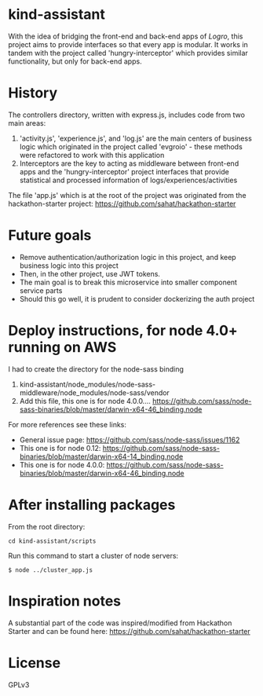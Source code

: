 # kind-assistant
With the idea of bridging the front-end and back-end apps of _Logro_, this project aims to provide interfaces so that every app is modular. It works in tandem with the project called 'hungry-interceptor' which provides similar functionality, but only for back-end apps.

# History
The controllers directory, written with express.js, includes code from two main areas:
1. 'activity.js', 'experience.js', and 'log.js' are the main centers of business logic which originated in the project called 'evgroio' - these methods were refactored to work with this application
2. Interceptors are the key to acting as middleware between front-end apps and the 'hungry-interceptor' project interfaces that provide statistical and processed information of logs/experiences/activities

The file 'app.js' which is at the root of the project was originated from the hackathon-starter project: https://github.com/sahat/hackathon-starter

# Future goals
* Remove authentication/authorization logic in this project, and keep business logic into this project
* Then, in the other project, use JWT tokens.
* The main goal is to break this microservice into smaller component service parts
* Should this go well, it is prudent to consider dockerizing the auth project

# Deploy instructions, for node 4.0+ running on AWS
I had to create the directory for the node-sass binding
1. kind-assistant/node_modules/node-sass-middleware/node_modules/node-sass/vendor
2. Add this file, this one is for node 4.0.0.... https://github.com/sass/node-sass-binaries/blob/master/darwin-x64-46_binding.node

For more references see these links:
* General issue page: https://github.com/sass/node-sass/issues/1162
* This one is for node 0.12: https://github.com/sass/node-sass-binaries/blob/master/darwin-x64-14_binding.node
* This one is for node 4.0.0: https://github.com/sass/node-sass-binaries/blob/master/darwin-x64-46_binding.node

# After installing packages

From the root directory:
```
cd kind-assistant/scripts
```

Run this command to start a cluster of node servers:
```
$ node ../cluster_app.js
```

# Inspiration notes
A substantial part of the code was inspired/modified from Hackathon Starter and can be found here: https://github.com/sahat/hackathon-starter

# License
GPLv3
